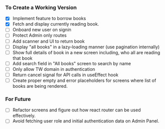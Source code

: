 ### To Create a Working Version

- [x] Implement feature to borrow books
- [x] Fetch and display currently reading book.
- [ ] Onboard new user on signin
- [ ] Protect Admin only routes
- [ ] Add scanner and UI to return book
- [ ] Display "all books" in a lazy-loading manner (use pagination internally)
- [ ] Show full details of book in a new screen including, who all are reading that book
- [ ] Add search field in "All books" screen to search by name
- [ ] Only allow TW domain in authentication
- [ ] Return cancel signal for API calls in useEffect hook
- [ ] Create proper empty and error placeholders for screens where list of books are being rendered.

### For Future

- [ ] Refactor screens and figure out how react router can be used effectively.
- [ ] Avoid fetching user role and initial authentication data on Admin Panel.
